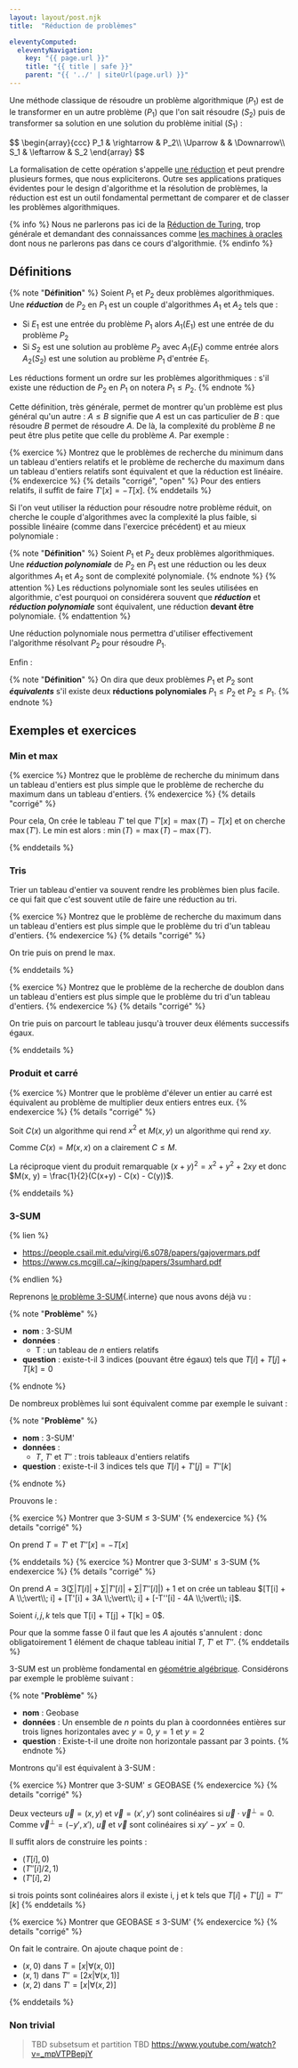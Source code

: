 ```yaml
---
layout: layout/post.njk 
title:  "Réduction de problèmes"

eleventyComputed:
  eleventyNavigation:
    key: "{{ page.url }}"
    title: "{{ title | safe }}"
    parent: "{{ '../' | siteUrl(page.url) }}"
---
```


Une méthode classique de résoudre un problème algorithmique ($P_1$) est de le transformer en un autre problème ($P_1$) que l'on sait résoudre ($S_2$) puis de transformer sa solution en une solution du problème initial ($S_1$) :

<div>
$$
\begin{array}{ccc}
P_1 & \rightarrow & P_2\\
\Uparrow &  & \Downarrow\\
S_1 & \leftarrow & S_2
\end{array}
$$
</div>

La formalisation de cette opération s'appelle [une réduction](https://fr.wikipedia.org/wiki/R%C3%A9duction_(complexit%C3%A9)) et peut prendre plusieurs formes, que nous expliciterons. Outre ses applications pratiques évidentes pour le design d'algorithme et la résolution de problèmes, la réduction est est un outil fondamental permettant de comparer et de classer les problèmes algorithmiques.

{% info %}
Nous ne parlerons pas ici de la [Réduction de Turing](https://en.wikipedia.org/wiki/Turing_reduction), trop générale et demandant des connaissances comme [les machines à oracles](https://fr.wikipedia.org/wiki/Oracle_(machine_de_Turing)) dont nous ne parlerons pas dans ce cours d'algorithmie.
{% endinfo %}

## Définitions

{% note "**Définition**" %}
Soient $P_1$ et $P_2$ deux problèmes algorithmiques. Une **_réduction_** de $P_2$ en $P_1$ est un couple d'algorithmes $A_1$ et $A_2$ tels que :

- Si $E_1$ est une entrée du problème $P_1$ alors $A_1(E_1)$ est une entrée de du problème $P_2$
- Si $S_2$ est une solution au problème $P_2$ avec $A_1(E_1)$ comme entrée alors $A_2(S_2)$ est une solution au problème $P_1$ d'entrée $E_1$.

Les réductions forment un ordre sur les problèmes algorithmiques : s'il existe une réduction de $P_2$ en $P_1$ on notera $P_1 \leq P_2$.
{% endnote %}

Cette définition, très générale, permet de montrer qu'un problème est plus général qu'un autre : $A \leq B$ signifie que $A$ est un cas particulier de $B$ : que résoudre $B$ permet de résoudre $A$. De là, la complexité du problème $B$ ne peut être plus petite que celle du problème $A$. Par exemple :

{% exercice %}
Montrez que le problèmes de recherche du minimum dans un tableau d'entiers relatifs et le problème de recherche du maximum dans un tableau d'entiers relatifs sont équivalent et que la réduction est linéaire.
{% endexercice %}
{% details "corrigé", "open" %}
Pour des entiers relatifs, il suffit de faire $T'[x] = -T[x]$.
{% enddetails %}

Si l'on veut utiliser la réduction pour résoudre notre problème réduit, on cherche le couple d'algorithmes avec la complexité la plus faible, si possible linéaire (comme dans l'exercice précédent) et au mieux polynomiale :

{% note "**Définition**" %}
Soient $P_1$ et $P_2$ deux problèmes algorithmiques. Une **_réduction polynomiale_** de $P_2$ en $P_1$ est une réduction ou les deux algorithmes $A_1$ et $A_2$ sont de complexité polynomiale.
{% endnote %}
{% attention %}
Les réductions polynomiale sont les seules utilisées en algorithmie, c'est pourquoi on considérera souvent que **_réduction_** et **_réduction polynomiale_** sont équivalent, une réduction **devant être** polynomiale.
{% endattention %}

Une réduction polynomiale nous permettra d'utiliser effectivement l'algorithme résolvant $P_2$ pour résoudre $P_1$.

Enfin :

{% note "**Définition**" %}
On dira que deux problèmes $P_1$ et $P_2$ sont **_équivalents_** s'il existe deux **réductions polynomiales** $P_1 \leq P_2$ et $P_2 \leq P_1$.
{% endnote %}

## Exemples et exercices

### Min et max

{% exercice %}
Montrez que le problème de recherche du minimum dans un tableau d'entiers  est plus simple que le problème de recherche du maximum dans un tableau d'entiers.
{% endexercice %}
{% details "corrigé" %}

Pour cela, On crée le tableau $T'$ tel que $T'[x] = \max(T)-T[x]$ et on cherche $\max(T')$. Le min est alors : $\min(T) = \max(T) - \max(T')$.

{% enddetails %}

### Tris

Trier un tableau d'entier va souvent rendre les problèmes bien plus facile. ce qui fait que c'est souvent utile de faire une réduction au tri.

{% exercice %}
Montrez que le problème de recherche du maximum dans un tableau d'entiers  est plus simple que le problème du tri d'un tableau d'entiers.
{% endexercice %}
{% details "corrigé" %}

On trie puis on prend le max.

{% enddetails %}

{% exercice %}
Montrez que le problème de la recherche de doublon dans un tableau d'entiers est plus simple que le problème du tri d'un tableau d'entiers.
{% endexercice %}
{% details "corrigé" %}

On trie puis on parcourt le tableau jusqu'à trouver deux éléments successifs égaux.

{% enddetails %}

### Produit et carré

{% exercice %}
Montrer que le problème d'élever un entier au carré est équivalent au problème de multiplier deux entiers entres eux.
{% endexercice %}
{% details "corrigé" %}

Soit $C(x)$ un algorithme qui rend $x^2$ et $M(x, y)$ un algorithme qui rend $xy$.

Comme $C(x) = M(x, x)$ on a clairement $C \leq M$.

La réciproque vient du produit remarquable $(x + y)^2 = x^2 + y^2 + 2xy$ et donc $M(x, y) = \frac{1}{2}(C(x+y) - C(x) - C(y))$.

{% enddetails %}

### 3-SUM

{% lien %}

- <https://people.csail.mit.edu/virgi/6.s078/papers/gajovermars.pdf>
- <https://www.cs.mcgill.ca/~jking/papers/3sumhard.pdf>

{% endlien %}

Reprenons [le problème 3-SUM](../projet-classiques/#3-sum){.interne} que nous avons déjà vu :

{% note "**Problème**" %}

- **nom** : 3-SUM
- **données** :
  - T : un tableau de $n$ entiers relatifs
- **question** : existe-t-il 3 indices (pouvant être égaux) tels que $T[i] + T[j] + T[k] = 0$

{% endnote %}

De nombreux problèmes lui sont équivalent comme par exemple le suivant :

{% note "**Problème**" %}

- **nom** : 3-SUM'
- **données** :
  - $T$, $T'$ et $T''$ : trois tableaux d'entiers relatifs
- **question** : existe-t-il 3 indices tels que $T[i] + T'[j] = T''[k]$

{% endnote %}

Prouvons le :

{% exercice %}
Montrer que 3-SUM ≤ 3-SUM'
{% endexercice %}
{% details "corrigé" %}

On prend $T = T'$ et $T''[x] = -T[x]$

{% enddetails %}
{% exercice %}
Montrer que 3-SUM' ≤ 3-SUM
{% endexercice %}
{% details "corrigé" %}

On prend $A = 3(\sum \vert T[i]\vert + \sum \vert T'[i]\vert + \sum \vert T''[i]\vert) + 1$ et on crée un tableau $[T[i] + A \\;\vert\\; i] + [T'[i] + 3A \\;\vert\\; i] + [-T''[i] - 4A \\;\vert\\; i]$.

Soient $i, j, k$ tels que T[i] + T[j] + T[k] = 0$.

Pour que la somme fasse 0 il faut que les $A$ ajoutés s'annulent : donc
obligatoirement 1 élément de chaque tableau initial $T$, $T'$ et $T''$.
{% enddetails %}

3-SUM est un problème fondamental en [géométrie algébrique](https://fr.wikipedia.org/wiki/G%C3%A9om%C3%A9trie_alg%C3%A9brique). Considérons par exemple le problème suivant :

{% note "**Problème**" %}

- **nom** : Geobase
- **données** :
  Un ensemble de $n$ points du plan à coordonnées entières sur trois lignes horizontales avec $y = 0$, $y = 1$ et $y = 2$
- **question** : Existe-t-il une droite non horizontale passant par 3 points.
{% endnote %}

Montrons qu'il est équivalent à 3-SUM :

{% exercice %}
Montrer que 3-SUM' ≤ GEOBASE
{% endexercice %}
{% details "corrigé" %}

Deux vecteurs $\vec{u} = (x, y)$ et $\vec{v} = (x', y')$ sont colinéaires si $\vec{u} \cdot \vec{v}^{\perp} = 0$. Comme $\vec{v}^{\perp} = (-y', x')$, $\vec{u}$ et $\vec{v}$ sont colinéaires si $xy' - yx' = 0$.

Il suffit alors de construire les points :

- $(T[i], 0)$
- $(T''[i]/2, 1)$
- $(T'[i], 2)$

si trois points sont colinéaires alors il existe i, j et k tels que $T[i] + T'[j] = T''[k]$
{% enddetails %}

{% exercice %}
Montrer que GEOBASE ≤ 3-SUM'
{% endexercice %}
{% details "corrigé" %}

On fait le contraire. On ajoute chaque point de :

- $(x, 0)$ dans $T = [x | \forall (x, 0)]$
- $(x, 1)$ dans $T'' = [2x | \forall (x, 1)]$
- $(x, 2)$ dans $T' = [x | \forall (x, 2)]$

{% enddetails %}

### Non trivial

> TBD subsetsum et partition
> TBD <https://www.youtube.com/watch?v=_mpVTPBepjY>